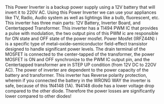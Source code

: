This Power Inverter is a backup power supply using a 12V battery that will invert it to 220V AC. Using this Power Inverter we can use your appliances like TV, Radio, Audio system as well as lightings like a bulb, fluorescent, etc. This inverter has three main parts: 12V Battery, Inverter Board, and Centertapped Transformer. This inverter has a Tl494 PWM IC that provides a pulse with modulation, the two output pins of this PWM ic are responsible for ON state and OFF state of the power mosfet. Power Mosfet (IRFZ44N) i is a specific type of metal–oxide–semiconductor field-effect transistor designed to handle significant power levels. The drain terminal of the MOSFET is connected to the center-tapped of the transformer, the power MOSFET is ON and OFF synchronize to the PWM IC output pin, and the Centertapped transformer are in STEP UP condition (from 12V DC to 22OV AC). The power of inverter are dependent to the power capacity of the battery and transformer. This inverter has Reverse polarity protection, wherein if you connected the battery in the WRONG WAY the inverter is safe, because of this 1N4148 (1A). 1N4148 diode has a lower voltage drop compared to the other diode. Therefore the power losses are significantly lower compared to other diodes!
